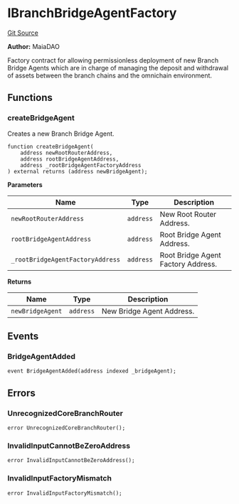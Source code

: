 # IBranchBridgeAgentFactory
[Git Source](https://github.com/Maia-DAO/2023-09-maia-remediations/blob/main/src/interfaces/IBranchBridgeAgentFactory.sol)

**Author:**
MaiaDAO

Factory contract for allowing permissionless deployment of
new Branch Bridge Agents which are in charge of managing the
deposit and withdrawal of assets between the branch chains
and the omnichain environment.


## Functions
### createBridgeAgent

Creates a new Branch Bridge Agent.


```solidity
function createBridgeAgent(
    address newRootRouterAddress,
    address rootBridgeAgentAddress,
    address _rootBridgeAgentFactoryAddress
) external returns (address newBridgeAgent);
```
**Parameters**

|Name|Type|Description|
|----|----|-----------|
|`newRootRouterAddress`|`address`|New Root Router Address.|
|`rootBridgeAgentAddress`|`address`|Root Bridge Agent Address.|
|`_rootBridgeAgentFactoryAddress`|`address`|Root Bridge Agent Factory Address.|

**Returns**

|Name|Type|Description|
|----|----|-----------|
|`newBridgeAgent`|`address`|New Bridge Agent Address.|


## Events
### BridgeAgentAdded

```solidity
event BridgeAgentAdded(address indexed _bridgeAgent);
```

## Errors
### UnrecognizedCoreBranchRouter

```solidity
error UnrecognizedCoreBranchRouter();
```

### InvalidInputCannotBeZeroAddress

```solidity
error InvalidInputCannotBeZeroAddress();
```

### InvalidInputFactoryMismatch

```solidity
error InvalidInputFactoryMismatch();
```

